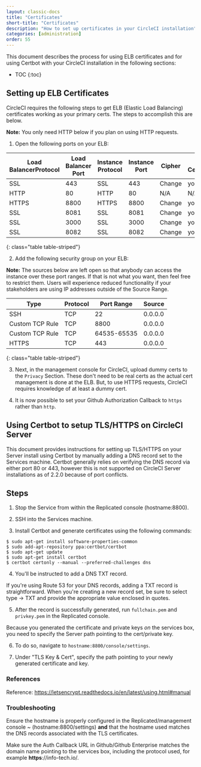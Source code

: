 ```yaml
---
layout: classic-docs
title: "Certificates"
short-title: "Certificates"
description: "How to set up certificates in your CircleCI installation"
categories: [administration]
order: 55
---
```


This document describes the process for using ELB certificates and for using Certbot with your CircleCI installation in the following sections:

* TOC
{:toc}

## Setting up ELB Certificates
CircleCI requires the following steps to get ELB (Elastic Load Balancing) certificates working as your primary certs. The steps to accomplish this are below.

**Note:** You only need HTTP below if you plan on using HTTP requests. 

1. Open the following ports on your ELB:

Load BalancerProtocol | Load Balancer Port | Instance Protocol | Instance Port | Cipher | SSL Certificate
----------|----------|----------|----------|----------|----------
SSL| 443 | SSL | 443 | Change | your-cert
HTTP | 80 | HTTP | 80 | N/A | N/A
HTTPS | 8800 | HTTPS | 8800| Change | your cert
SSL | 8081 | SSL | 8081 | Change | your cert
SSL | 3000 | SSL | 3000 | Change | your cert
SSL|8082| SSL| 8082 | Change | your cert
{: class="table table-striped"}

2. Add the following security group on your ELB:

**Note:** The sources below are left open so that anybody can access the instance over these port ranges. If that is not what you want, then feel free to restrict them. Users will experience reduced functionality if your stakeholders are using IP addresses outside of the Source Range. 

Type | Protocol | Port Range | Source
----------|----------|----------|----------
SSH | TCP | 22 | 0.0.0.0
Custom TCP Rule | TCP | 8800 | 0.0.0.0
Custom TCP Rule | TCP | 64535-65535 | 0.0.0.0
HTTPS | TCP | 443 | 0.0.0.0
{: class="table table-striped"}

3. Next, in the management console for CircleCI, upload dummy certs to the `Privacy` Section. These don't need to be real certs as the actual cert management is done at the ELB. But, to use HTTPS requests, CircleCI requires knowledge of at least a dummy cert.

4. It is now possible to set your Github Authorization Callback to `https` rather than `http`.  


## Using Certbot to setup TLS/HTTPS on CircleCI Server

This document provides instructions for setting up TLS/HTTPS on your Server install using Certbot by manually adding a DNS record set to the Services machine. Certbot generally relies on verifying the DNS record via either port 80 or 443, however this is not supported on CircleCI Server installations as of 2.2.0 because of port conflicts.

## Steps

1. Stop the Service from within the Replicated console (hostname:8800).

2. SSH into the Services machine.

3. Install Certbot and generate certificates using the following commands:

```$ sudo apt-get update
$ sudo apt-get install software-properties-common
$ sudo add-apt-repository ppa:certbot/certbot
$ sudo apt-get update
$ sudo apt-get install certbot
$ certbot certonly --manual --preferred-challenges dns
```

4. You'll be instructed to add a DNS TXT record.

If you're using Route 53 for your DNS records, adding a TXT record is straightforward. When you're creating a new record set, be sure to select type -> TXT and provide the appropriate value enclosed in quotes.

5. After the record is successfully generated, run `fullchain.pem` and `privkey.pem` in the Replicated console.

Because you generated the certificate and private keys *on* the services box, you need to specify the Server path pointing to the cert/private key. 

6. To do so, navigate to `hostname:8800/console/settings`.

7. Under "TLS Key & Cert", specify the path pointing to your newly generated certificate and key.

### References

Reference: https://letsencrypt.readthedocs.io/en/latest/using.html#manual

### Troubleshooting

Ensure the hostname is properly configured in the Replicated/management console ~ (hostname:8800/settings) **and** that the hostname used matches the DNS records associated with the TLS certificates.

Make sure the Auth Callback URL in Github/Github Enterprise matches the domain name pointing to the services box, including the protocol used, for example **https**://info-tech.io/.
